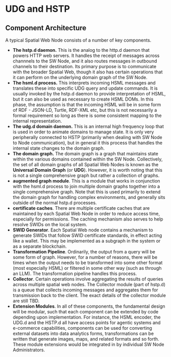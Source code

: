 # UDG and HSTP

## Component Architecture

A typical Spatial Web Node consists of a number of key components.

* __The hstp.d daemon.__ This is the analog to the http.d daemon that powers HTTP web servers. It handles the receipt of messages across channnels to the SW Node, and it also routes messages in outbound channels to their destination. Its primary purpose is to communicate with the broader Spatial Web, though it also has certain operations that it can perform on the underlying domain graph of the SW Node.
* __The hsml.d process.__ This interprets incoming HSML messages and translates these into specific UDG query and update commands. It is usually invoked by the hstp.d daemon to provide interpretation of HSML, but it can also be used as necessary to create HSML DOMs. In this phase, the assumption is that the incoming HSML will be in some form of RDF - JSON-LD, Turtle, RDF-XML etc, but this is not necessarily a formal requirement so long as there is some consistent mapping to the internal representation.
* __The udg.d domain daemon.__ This is an internal high frequency loop that is used in order to animate domains to manage state. It is only very peripherally connected to HSTP (primarily when dealing with SW Node to Node communication), but in general it this process that handles the internal state changes to the domain graph.
* __The domain graph.__ The domain graph is a graph that maintains state within the various domains contained within the SW Node. Collectively, the set of all domain graphs of all Spatial Web Nodes is known as the __Universal Domain Graph__ (or __UDG__). However, it is worth noting that this is not a single comprehensive graph but rather a collection of graphs.
* __augmented graph module__. This is a module that works in conjunction with the hsml.d process to join multiple domain graphs together into a single comprehensive graph. Note that this is used primarily to extend the domain graph for handling complex environments, and generally sits outside of the normal hstp.d processes.
* __certificate caches__. There are multiple certificate caches that are maintained by each Spatial Web Node in order to reduce access time, especially for permissions. The caching mechanism also serves to help resolve SWIDs on the local system.
* __SWID Generator__. Each Spatial Web node contains a mechanism to generate SWIDs that follow SWID certificate standards, in effect acting like a wallet. This may be implemented as a subgraph in the system or as a separate blockchain.
* __Transformation Pipeline__. Ordinarily, the output from a query will be some form of graph. However, for a number of reasons, there will be times when the output needs to be transformed into some other format (most especially HSML) or filtered in some other way (such as through an LLM). The transformation pipeline handles this process.
* __Collector__. Certain operations involve aggregating the results of queries across multiple spatial web nodes. The Collector module (part of hstp.d) is a queue that collects incoming messages and aggregates them for transmission back to the client. The exact details of the collector module are still TBD.
* __Extension Modules__. In all of these components, the fundamental design will be modular, such that each component can be extended by code depending upon implementation. For instance, the HSML encoder, the UDG.d and the HSTP.d all have access points for agentic systems and e-commerce capabilities, components can be used for converting external datasets into data analytics forms, transformations can be written that generate images, maps, and related formats and so forth. These module extensions would be integrated in by individual SW Node Administrators. 
